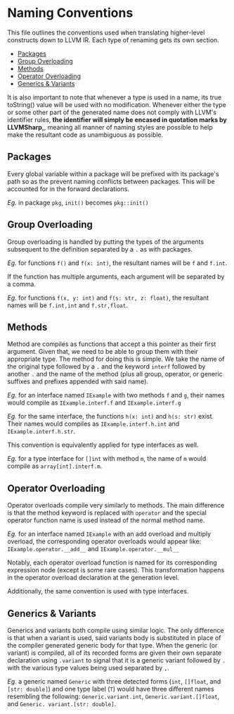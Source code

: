 # Naming Conventions

This file outlines the conventions used when translating higher-level constructs
down to LLVM IR.  Each type of renaming gets its own section.

- [Packages](#packages)
- [Group Overloading](#groups)
- [Methods](#methods)
- [Operator Overloading](#operators)
- [Generics & Variants](#generics)

It is also important to note that whenever a type is used in a name, its true toString()
value will be used with no modification.  Whenever either the type or some other part
of the generated name does not comply with LLVM's identifier rules, **the identifier
will simply be encased in quotation marks by LLVMSharp,**, meaning all manner of naming
styles are possible to help make the resultant code as unambiguous as possible.

## <a name="packages"> Packages

Every global variable within a package will be prefixed with
its package's path so as the prevent naming conflicts between
packages.  This will be accounted for in the forward declarations.

*Eg.* in package `pkg`, `init()` becomes `pkg::init()`

## <a name="groups"> Group Overloading

Group overloading is handled by putting the types of the arguments
subsequent to the definition separated by a `.` as with packages.

*Eg.* for functions `f()` and `f(x: int)`, the resultant names
will be `f` and `f.int`.

If the function has multiple arguments, each argument will be separated
by a comma.

*Eg.* for functions `f(x, y: int)` and `f(s: str, z: float)`, the resultant
names will be `f.int,int` and `f.str,float`.

## <a name="methods"> Methods

Method are compiles as functions that accept a this pointer as their first argument.
Given that, we need to be able to group them with their appropriate type.  The method
for doing this is simple.  We take the name of the original type followed by a `.`
and the keyword `interf` followed by another `.` and the name of the method (plus all
group, operator, or generic suffixes and prefixes appended with said name).

*Eg.* for an interface named `IExample` with two methods `f` and `g`, their names would compile
as `IExample.interf.f` and `IExample.interf.g`

*Eg.* for the same interface, the functions `h(x: int)` and `h(s: str)` exist.  Their names
would compiles as `IExample.interf.h.int` and `IExample.interf.h.str`.

This convention is equivalently applied for type interfaces as well.

*Eg.* for a type interface for `[]int` with method `m`, the name of `m` would compile as
`array[int].interf.m`.

## <a name="operators"> Operator Overloading

Operator overloads compile very similarly to methods.  The main difference is that the method keyword
is replaced with `operator` and the special operator function name is used instead of the normal method
name.

*Eg.* for an interface named `IExample` with an add overload and multiply overload, the corresponding
operator overloads would appear like: `IExample.operator.__add__` and `IExample.operator.__mul__`

Notably, each operator overload function is named for its corresponding expression node (except is some rare cases).
This transformation happens in the operator overload declaration at the generation level.

Additionally, the same convention is used with type interfaces.

## <a name="generics"> Generics & Variants

Generics and variants both compile using similar logic.  The only difference is that when a variant is used,
said variants body is substituted in place of the compiler generated generic body for that type.  When the generic
(or variant) is compiled, all of its recorded forms are given their own separate declaration using `.variant` to
signal that it is a generic variant followed by `.` with the various type values being used separated by `,`.

*Eg.* a generic named `Generic` with three detected forms (`int`, `[]float`, and `[str: double]`) and one type label (`T`)
would have three  different names resembling the following: `Generic.variant.int`, `Generic.variant.[]float`, and `Generic.
variant.[str: double]`.
